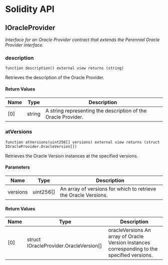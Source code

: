 # Solidity API

## IOracleProvider

_Interface for an Oracle Provider contract that extends the Perennial Oracle Provider interface._

### description

```solidity
function description() external view returns (string)
```

Retrieves the description of the Oracle Provider.

#### Return Values

| Name | Type | Description |
| ---- | ---- | ----------- |
| [0] | string | A string representing the description of the Oracle Provider. |

### atVersions

```solidity
function atVersions(uint256[] versions) external view returns (struct IOracleProvider.OracleVersion[])
```

Retrieves the Oracle Version instances at the specified versions.

#### Parameters

| Name | Type | Description |
| ---- | ---- | ----------- |
| versions | uint256[] | An array of versions for which to retrieve the Oracle Versions. |

#### Return Values

| Name | Type | Description |
| ---- | ---- | ----------- |
| [0] | struct IOracleProvider.OracleVersion[] | oracleVersions An array of Oracle Version instances corresponding to the specified versions. |

